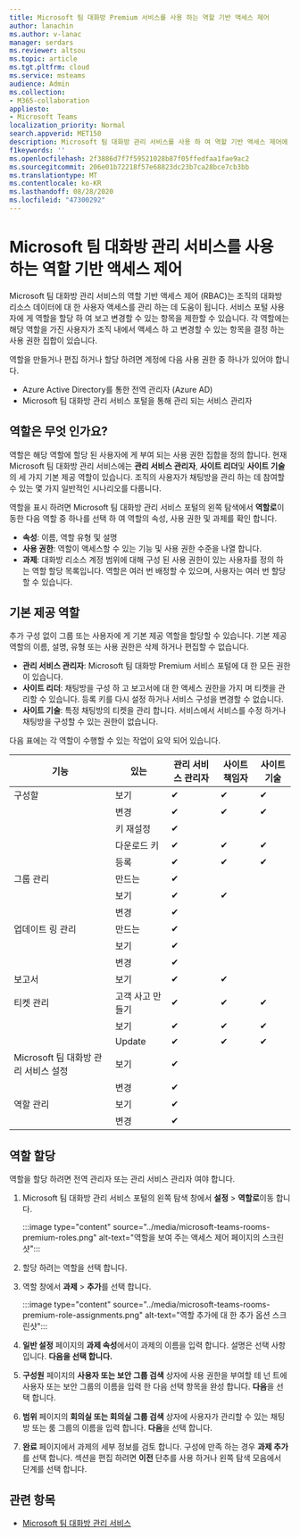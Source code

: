 ```yaml
---
title: Microsoft 팀 대화방 Premium 서비스를 사용 하는 역할 기반 액세스 제어
author: lanachin
ms.author: v-lanac
manager: serdars
ms.reviewer: altsou
ms.topic: article
ms.tgt.pltfrm: cloud
ms.service: msteams
audience: Admin
ms.collection:
- M365-collaboration
appliesto:
- Microsoft Teams
localization_priority: Normal
search.appverid: MET150
description: Microsoft 팀 대화방 관리 서비스를 사용 하 여 역할 기반 액세스 제어에 대해 알아봅니다.
f1keywords: ''
ms.openlocfilehash: 2f3886d7f7f59521028b87f05ffedfaa1fae9ac2
ms.sourcegitcommit: 206e01b72218f57e68823dc23b7ca28bce7cb3bb
ms.translationtype: MT
ms.contentlocale: ko-KR
ms.lasthandoff: 08/28/2020
ms.locfileid: "47300292"
---
```

# <a name="role-based-access-control-with-the-microsoft-teams-rooms-managed-service"></a>Microsoft 팀 대화방 관리 서비스를 사용 하는 역할 기반 액세스 제어

Microsoft 팀 대화방 관리 서비스의 역할 기반 액세스 제어 (RBAC)는 조직의 대화방 리소스 데이터에 대 한 사용자 액세스를 관리 하는 데 도움이 됩니다. 서비스 포털 사용자에 게 역할을 할당 하 여 보고 변경할 수 있는 항목을 제한할 수 있습니다. 각 역할에는 해당 역할을 가진 사용자가 조직 내에서 액세스 하 고 변경할 수 있는 항목을 결정 하는 사용 권한 집합이 있습니다.

역할을 만들거나 편집 하거나 할당 하려면 계정에 다음 사용 권한 중 하나가 있어야 합니다.

- Azure Active Directory를 통한 전역 관리자 (Azure AD)
- Microsoft 팀 대화방 관리 서비스 포털을 통해 관리 되는 서비스 관리자

## <a name="what-is-a-role"></a>역할은 무엇 인가요?

역할은 해당 역할에 할당 된 사용자에 게 부여 되는 사용 권한 집합을 정의 합니다. 현재 Microsoft 팀 대화방 관리 서비스에는 **관리 서비스 관리자**, **사이트 리더**및 **사이트 기술**의 세 가지 기본 제공 역할이 있습니다. 조직의 사용자가 채팅방을 관리 하는 데 참여할 수 있는 몇 가지 일반적인 시나리오를 다룹니다.

역할을 표시 하려면 Microsoft 팀 대화방 관리 서비스 포털의 왼쪽 탐색에서 **역할로**이동한 다음 역할 중 하나를 선택 하 여 역할의 속성, 사용 권한 및 과제를 확인 합니다.  

- **속성**: 이름, 역할 유형 및 설명
- **사용 권한**: 역할이 액세스할 수 있는 기능 및 사용 권한 수준을 나열 합니다.
- **과제**: 대화방 리소스 계정 범위에 대해 구성 된 사용 권한이 있는 사용자를 정의 하는 역할 할당 목록입니다. 역할은 여러 번 배정할 수 있으며, 사용자는 여러 번 할당할 수 있습니다.

## <a name="built-in-roles"></a>기본 제공 역할

추가 구성 없이 그룹 또는 사용자에 게 기본 제공 역할을 할당할 수 있습니다. 기본 제공 역할의 이름, 설명, 유형 또는 사용 권한은 삭제 하거나 편집할 수 없습니다.

- **관리 서비스 관리자**: Microsoft 팀 대화방 Premium 서비스 포털에 대 한 모든 권한이 있습니다.
- **사이트 리더**: 채팅방을 구성 하 고 보고서에 대 한 액세스 권한을 가지 며 티켓을 관리할 수 있습니다. 등록 키를 다시 설정 하거나 서비스 구성을 변경할 수 없습니다.  
- **사이트 기술**: 특정 채팅방의 티켓을 관리 합니다. 서비스에서 서비스를 수정 하거나 채팅방을 구성할 수 있는 권한이 없습니다.

다음 표에는 각 역할이 수행할 수 있는 작업이 요약 되어 있습니다.

|기능 |있는 |관리 서비스 관리자  |사이트 책임자  |사이트 기술  |
|---------|---------|---------|---------|---------|
|구성할     |보기        |&#10004;           |&#10004;           |&#10004;  |
|    |변경         |&#10004;           |&#10004;           |&#10004; |
|    |키 재설정         |&#10004;           |         ||
|    |다운로드 키         |&#10004;           |&#10004;          |&#10004; |
|    |등록         |&#10004;           |&#10004;           |&#10004; |
|그룹 관리   |만드는         |&#10004;           |           ||
|    |보기       |&#10004;          |&#10004;           ||
|    |변경         |&#10004;           |           ||
|업데이트 링 관리    |만드는         |&#10004;           |           ||
|    |보기         |&#10004;           |           ||
|    |변경         |&#10004;           |           ||
|보고서   |보기        |&#10004;           |&#10004;           ||
|티켓 관리   |고객 사고 만들기         |&#10004;           |&#10004;           |&#10004;  |
|    |보기         |&#10004;           |&#10004;           |&#10004;  |
|    |Update         |&#10004;           |&#10004;           |&#10004;  |
|Microsoft 팀 대화방 관리 서비스 설정    |보기         |&#10004;           |         ||
|    |변경        |&#10004;           |         ||
|역할 관리    |보기         |&#10004;           |         ||
|    |변경         |&#10004;           |         ||

## <a name="assign-a-role"></a>역할 할당

역할을 할당 하려면 전역 관리자 또는 관리 서비스 관리자 여야 합니다.

1. Microsoft 팀 대화방 관리 서비스 포털의 왼쪽 탐색 창에서 **설정**  >  **역할로**이동 합니다.

    :::image type="content" source="../media/microsoft-teams-rooms-premium-roles.png" alt-text="역할을 보여 주는 액세스 제어 페이지의 스크린샷":::

2. 할당 하려는 역할을 선택 합니다.
3. 역할 창에서 **과제**  >  **추가**를 선택 합니다.

    :::image type="content" source="../media/microsoft-teams-rooms-premium-role-assignments.png" alt-text="역할 추가에 대 한 추가 옵션 스크린샷":::

4. **일반 설정** 페이지의 **과제 속성**에서이 과제의 이름을 입력 합니다. 설명은 선택 사항입니다. **다음을 선택 합니다.**
5. **구성원** 페이지의 **사용자 또는 보안 그룹 검색** 상자에 사용 권한을 부여할 테 넌 트에 사용자 또는 보안 그룹의 이름을 입력 한 다음 선택 항목을 완성 합니다. **다음**을 선택 합니다. 
6. **범위** 페이지의 **회의실 또는 회의실 그룹 검색** 상자에 사용자가 관리할 수 있는 채팅방 또는 룸 그룹의 이름을 입력 합니다. **다음**을 선택 합니다.
7. **완료** 페이지에서 과제의 세부 정보를 검토 합니다. 구성에 만족 하는 경우 **과제 추가**를 선택 합니다. 섹션을 편집 하려면 **이전** 단추를 사용 하거나 왼쪽 탐색 모음에서 단계를 선택 합니다.  

## <a name="related-topics"></a>관련 항목

- [Microsoft 팀 대화방 관리 서비스](microsoft-teams-rooms-premium.md)
